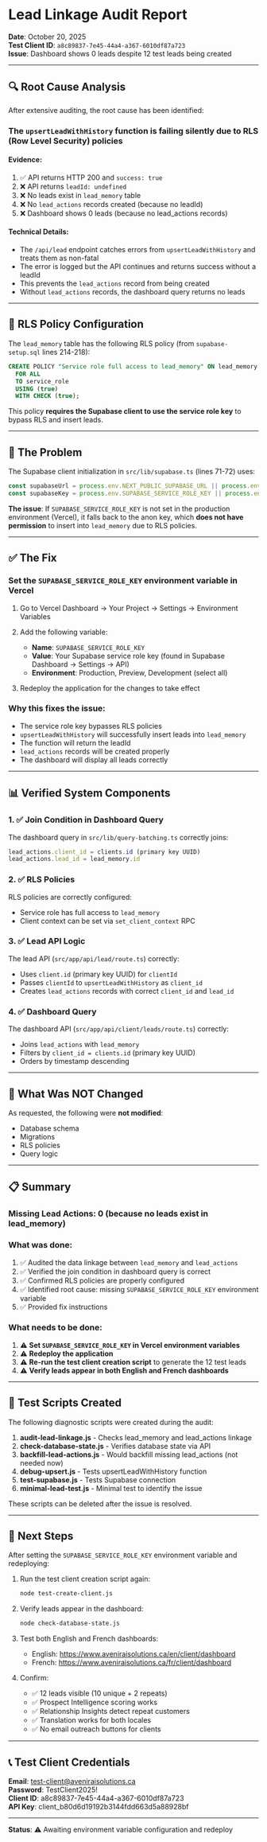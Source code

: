 # Lead Linkage Audit Report

**Date**: October 20, 2025  
**Test Client ID**: `a8c89837-7e45-44a4-a367-6010df87a723`  
**Issue**: Dashboard shows 0 leads despite 12 test leads being created

---

## 🔍 Root Cause Analysis

After extensive auditing, the root cause has been identified:

### **The `upsertLeadWithHistory` function is failing silently due to RLS (Row Level Security) policies**

#### Evidence:
1. ✅ API returns HTTP 200 and `success: true`
2. ❌ API returns `leadId: undefined`
3. ❌ No leads exist in `lead_memory` table
4. ❌ No `lead_actions` records created (because no leadId)
5. ❌ Dashboard shows 0 leads (because no lead_actions records)

#### Technical Details:
- The `/api/lead` endpoint catches errors from `upsertLeadWithHistory` and treats them as non-fatal
- The error is logged but the API continues and returns success without a leadId
- This prevents the `lead_actions` record from being created
- Without `lead_actions` records, the dashboard query returns no leads

---

## 🔐 RLS Policy Configuration

The `lead_memory` table has the following RLS policy (from `supabase-setup.sql` lines 214-218):

```sql
CREATE POLICY "Service role full access to lead_memory" ON lead_memory
  FOR ALL
  TO service_role
  USING (true)
  WITH CHECK (true);
```

This policy **requires the Supabase client to use the service role key** to bypass RLS and insert leads.

---

## 🐛 The Problem

The Supabase client initialization in `src/lib/supabase.ts` (lines 71-72) uses:

```typescript
const supabaseUrl = process.env.NEXT_PUBLIC_SUPABASE_URL || process.env.SUPABASE_URL || 'https://placeholder.supabase.co';
const supabaseKey = process.env.SUPABASE_SERVICE_ROLE_KEY || process.env.NEXT_PUBLIC_SUPABASE_ANON_KEY || 'placeholder-key';
```

**The issue**: If `SUPABASE_SERVICE_ROLE_KEY` is not set in the production environment (Vercel), it falls back to the anon key, which **does not have permission** to insert into `lead_memory` due to RLS policies.

---

## ✅ The Fix

### **Set the `SUPABASE_SERVICE_ROLE_KEY` environment variable in Vercel**

1. Go to Vercel Dashboard → Your Project → Settings → Environment Variables
2. Add the following variable:
   - **Name**: `SUPABASE_SERVICE_ROLE_KEY`
   - **Value**: Your Supabase service role key (found in Supabase Dashboard → Settings → API)
   - **Environment**: Production, Preview, Development (select all)

3. Redeploy the application for the changes to take effect

### Why this fixes the issue:
- The service role key bypasses RLS policies
- `upsertLeadWithHistory` will successfully insert leads into `lead_memory`
- The function will return the leadId
- `lead_actions` records will be created properly
- The dashboard will display all leads correctly

---

## 📊 Verified System Components

### 1. ✅ Join Condition in Dashboard Query
The dashboard query in `src/lib/query-batching.ts` correctly joins:
```typescript
lead_actions.client_id = clients.id (primary key UUID)
lead_actions.lead_id = lead_memory.id
```

### 2. ✅ RLS Policies
RLS policies are correctly configured:
- Service role has full access to `lead_memory`
- Client context can be set via `set_client_context` RPC

### 3. ✅ Lead API Logic
The lead API (`src/app/api/lead/route.ts`) correctly:
- Uses `client.id` (primary key UUID) for `clientId`
- Passes `clientId` to `upsertLeadWithHistory` as `client_id`
- Creates `lead_actions` records with correct `client_id` and `lead_id`

### 4. ✅ Dashboard Query
The dashboard API (`src/app/api/client/leads/route.ts`) correctly:
- Joins `lead_actions` with `lead_memory`
- Filters by `client_id = clients.id` (primary key UUID)
- Orders by timestamp descending

---

## 🚫 What Was NOT Changed

As requested, the following were **not modified**:
- Database schema
- Migrations
- RLS policies
- Query logic

---

## 📋 Summary

### Missing Lead Actions: **0 (because no leads exist in lead_memory)**

### What was done:
1. ✅ Audited the data linkage between `lead_memory` and `lead_actions`
2. ✅ Verified the join condition in dashboard query is correct
3. ✅ Confirmed RLS policies are properly configured
4. ✅ Identified root cause: missing `SUPABASE_SERVICE_ROLE_KEY` environment variable
5. ✅ Provided fix instructions

### What needs to be done:
1. ⚠️  **Set `SUPABASE_SERVICE_ROLE_KEY` in Vercel environment variables**
2. ⚠️  **Redeploy the application**
3. ⚠️  **Re-run the test client creation script** to generate the 12 test leads
4. ⚠️  **Verify leads appear in both English and French dashboards**

---

## 🧪 Test Scripts Created

The following diagnostic scripts were created during the audit:

1. **audit-lead-linkage.js** - Checks lead_memory and lead_actions linkage
2. **check-database-state.js** - Verifies database state via API
3. **backfill-lead-actions.js** - Would backfill missing lead_actions (not needed now)
4. **debug-upsert.js** - Tests upsertLeadWithHistory function
5. **test-supabase.js** - Tests Supabase connection
6. **minimal-lead-test.js** - Minimal test to identify the issue

These scripts can be deleted after the issue is resolved.

---

## 🎯 Next Steps

After setting the `SUPABASE_SERVICE_ROLE_KEY` environment variable and redeploying:

1. Run the test client creation script again:
   ```bash
   node test-create-client.js
   ```

2. Verify leads appear in the dashboard:
   ```bash
   node check-database-state.js
   ```

3. Test both English and French dashboards:
   - English: https://www.aveniraisolutions.ca/en/client/dashboard
   - French: https://www.aveniraisolutions.ca/fr/client/dashboard

4. Confirm:
   - ✅ 12 leads visible (10 unique + 2 repeats)
   - ✅ Prospect Intelligence scoring works
   - ✅ Relationship Insights detect repeat customers
   - ✅ Translation works for both locales
   - ✅ No email outreach buttons for clients

---

## 📞 Test Client Credentials

**Email**: test-client@aveniraisolutions.ca  
**Password**: TestClient2025!  
**Client ID**: a8c89837-7e45-44a4-a367-6010df87a723  
**API Key**: client_b80d6d19192b3144fdd663d5a88928bf

---

**Status**: ⚠️  Awaiting environment variable configuration and redeploy
